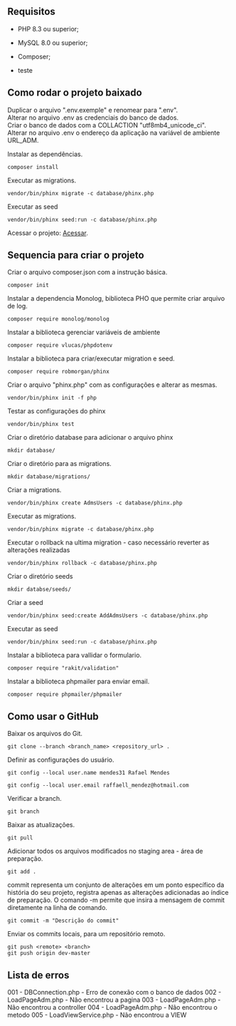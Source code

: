 ## Requisitos

* PHP 8.3 ou superior;
* MySQL 8.0 ou superior;
* Composer;

* teste

## Como rodar o projeto baixado

Duplicar o arquivo ".env.exemple" e renomear para ".env".<br>
Alterar no arquivo .env as credenciais do banco de dados.<br>
Criar o banco de dados com a COLLACTION "utf8mb4_unicode_ci".<br>
Alterar no arquivo .env o endereço da aplicação na variável de ambiente URL_ADM.<br> 

Instalar as dependências.
```
composer install
```
Executar as migrations.
```
vendor/bin/phinx migrate -c database/phinx.php
```
Executar as seed
```
vendor/bin/phinx seed:run -c database/phinx.php
```

Acessar o projeto: [Acessar](http://localhost/tiaraju).


## Sequencia para criar o projeto
Criar o arquivo composer.json com a instrução básica.
```
composer init
```
Instalar a dependencia Monolog, biblioteca PHO que permite criar arquivo de log.
```
composer require monolog/monolog
```

Instalar a biblioteca gerenciar variáveis de ambiente
```
composer require vlucas/phpdotenv
```
Instalar a biblioteca para criar/executar migration e seed.
```
composer require robmorgan/phinx
```
Criar o arquivo "phinx.php" com as configurações e alterar as mesmas.
```
vendor/bin/phinx init -f php
```

Testar as configurações do phinx
```
vendor/bin/phinx test 
```
Criar o diretório database para adicionar o arquivo phinx
```
mkdir database/
```

Criar o diretório para as migrations.
```
mkdir database/migrations/
```

Criar a migrations.
```
vendor/bin/phinx create AdmsUsers -c database/phinx.php
```

Executar as migrations.
```
vendor/bin/phinx migrate -c database/phinx.php
```

Executar o rollback na ultima migration - caso necessário reverter as alterações realizadas
```
vendor/bin/phinx rollback -c database/phinx.php
```

Criar o diretório seeds
```
mkdir databse/seeds/
```

Criar a seed
```
vendor/bin/phinx seed:create AddAdmsUsers -c database/phinx.php
```

Executar as seed
```
vendor/bin/phinx seed:run -c database/phinx.php
```

Instalar a biblioteca para vallidar o formulario.
```
composer require "rakit/validation"
```

Instalar a biblioteca phpmailer para enviar email.
```
composer require phpmailer/phpmailer
```


## Como usar o GitHub
Baixar os arquivos do Git.
```
git clone --branch <branch_name> <repository_url> .
```

Definir as configurações do usuário.
```
git config --local user.name mendes31 Rafael Mendes
```
```
git config --local user.email raffaell_mendez@hotmail.com
```

Verificar a branch.
```
git branch 
```

Baixar as atualizações.
```
git pull
```

Adicionar todos os arquivos modificados no staging area - área de preparação.
```
git add .
```

commit representa um conjunto de alterações em um ponto específico da história do seu projeto, registra apenas as alterações adicionadas ao índice de preparação.
O comando -m permite que insira a mensagem de commit diretamente na linha de comando.
```
git commit -m "Descrição do commit"
```

Enviar os commits locais, para um repositório remoto.
```
git push <remote> <branch>
git push origin dev-master
```



## Lista de erros
001 - DBConnection.php - Erro de conexão com o banco de dados
002 - LoadPageAdm.php - Não encontrou a pagina
003 - LoadPageAdm.php - Não encontrou a controller
004 - LoadPageAdm.php - Não encontrou o metodo
005 - LoadViewService.php - Não encontrou a VIEW






